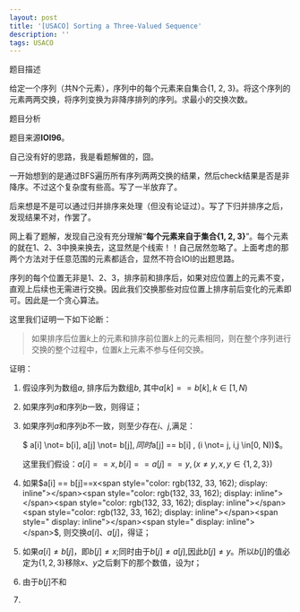 ```yaml
---
layout: post
title: '[USACO] Sorting a Three-Valued Sequence'
description: ''
tags: USACO
---
```




题目描述

给定一个序列（共N个元素），序列中的每个元素来自集合{1, 2, 3}。将这个序列的元素两两交换，将序列变换为非降序排列的序列。求最小的交换次数。

题目分析

题目来源**IOI96**。

自己没有好的思路，我是看题解做的，囧。

一开始想到的是通过BFS遍历所有序列两两交换的结果，然后check结果是否是非降序。不过这个复杂度有些高。写了一半放弃了。

后来想是不是可以通过归并排序来处理（但没有论证过）。写了下归并排序之后，发现结果不对，作罢了。

网上看了题解，发现自己没有充分理解“**每个元素来自于集合{1, 2, 3}**”。每个元素的就在1、2、3中换来换去，这显然是个线索！！自己居然忽略了。上面考虑的那两个方法对于任意范围的元素都适合，显然不符合IOI的出题思路。

序列的每个位置无非是1、2、3，排序前和排序后，如果对应位置上的元素不变，直观上后续也无需进行交换。因此我们交换那些对应位置上排序前后变化的元素即可。因此是一个贪心算法。

这里我们证明一下如下论断：

> 如果排序后位置$k$上的元素和排序前位置$k$上的元素相同，则在整个序列进行交换的整个过程中，位置$k$上元素不参与任何交换。

证明：

1. 假设序列为数组$a$, 排序后为数组$b$,  其中$a[k] == b[k], k \in[1, N)$

2. 如果序列$a$和序列$b$一致，则得证；

3. 如果序列$a$和序列$b$不一致，则至少存在$i、j$,满足：

   $ a[i] \not= b[i], a[j] \not= b[j]$, 同时$a[j] == b[i] , (i \not= j, i,j \in[0, N))$。

   这里我们假设：$a[i] ==x, b[i] == a[j] == y, (x\not=y,x, y \in\{1,2,3\} )$

4. 如果$a[i] == b[j]==x<span style="color: rgb(132, 33, 162); display: inline"></span><span style="color: rgb(132, 33, 162); display: inline"></span><span style="color: rgb(132, 33, 162); display: inline"></span><span style="color: rgb(132, 33, 162); display: inline"></span><span style=" display: inline"></span><span style=" display: inline"></span>$, 则交换$a[i]、a[j]$，得证；

5. 如果$a[i] \not= b[j]$，即$b[j] \not=x$;同时由于$b[j] \not=a[j]$,因此$b[j]\not=y$。所以$b[j]$的值必定为$\{1,2,3\}$移除$x$、$y$之后剩下的那个数值，设为$t$；

6. 由于$b[j]$不和

7. ​
